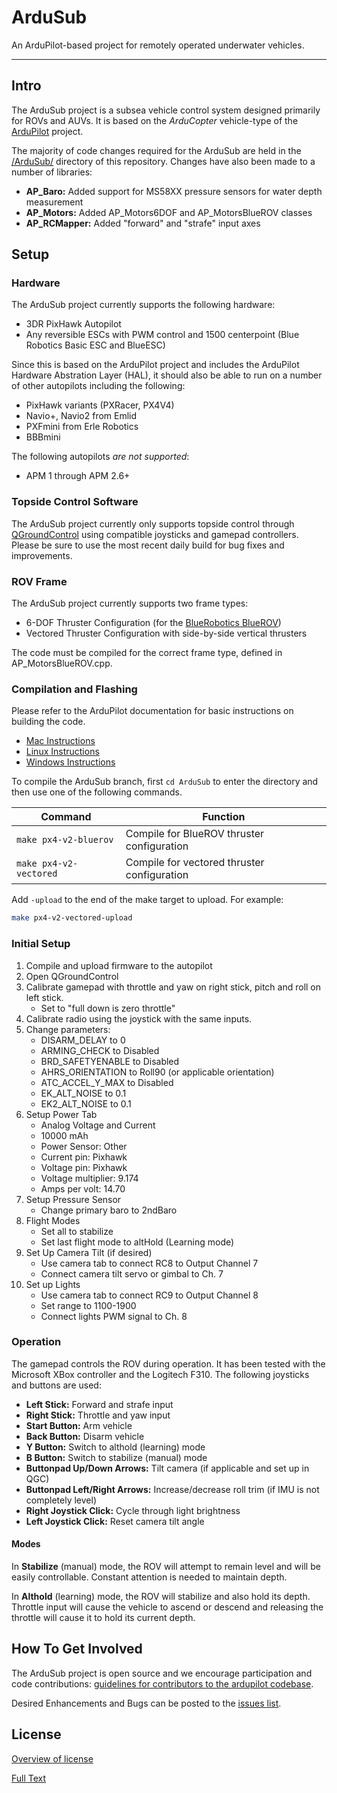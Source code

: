 ArduSub
=======

An ArduPilot-based project for remotely operated underwater vehicles.

*****

## Intro ##

The ArduSub project is a subsea vehicle control system designed primarily for ROVs and AUVs. It is based on the *ArduCopter* vehicle-type of the [ArduPilot](https://github.com/diydrones/ardupilot) project. 

The majority of code changes required for the ArduSub are held in the [/ArduSub/](/ArduSub/) directory of this repository. Changes have also been made to a number of libraries:

- **AP_Baro:** Added support for MS58XX pressure sensors for water depth measurement
- **AP_Motors:** Added AP_Motors6DOF and AP_MotorsBlueROV classes 
- **AP_RCMapper:** Added "forward" and "strafe" input axes

## Setup ##

### Hardware ###

The ArduSub project currently supports the following hardware:

- 3DR PixHawk Autopilot
- Any reversible ESCs with PWM control and 1500 centerpoint (Blue Robotics Basic ESC and BlueESC)

Since this is based on the ArduPilot project and includes the ArduPilot Hardware Abstration Layer (HAL), it should also be able to run on a number of other autopilots including the following:

- PixHawk variants (PXRacer, PX4V4)
- Navio+, Navio2 from Emlid
- PXFmini from Erle Robotics
- BBBmini

The following autopilots *are not supported*:

- APM 1 through APM 2.6+

### Topside Control Software ###

The ArduSub project currently only supports topside control through [QGroundControl](http://www.qgroundcontrol.org/) using compatible joysticks and gamepad controllers. Please be sure to use the most recent daily build for bug fixes and improvements.

### ROV Frame ###

The ArduSub project currently supports two frame types:

- 6-DOF Thruster Configuration (for the [BlueRobotics BlueROV](http://bluerobotics.com/store/rov/bluerov/))
- Vectored Thruster Configuration with side-by-side vertical thrusters

The code must be compiled for the correct frame type, defined in AP_MotorsBlueROV.cpp.

### Compilation and Flashing ###

Please refer to the ArduPilot documentation for basic instructions on building the code.

- [Mac Instructions](http://dev.ardupilot.com/wiki/building-px4-with-make-on-mac/)
- [Linux Instructions](http://dev.ardupilot.com/wiki/building-px4-for-linux-with-make/)
- [Windows Instructions](http://dev.ardupilot.com/wiki/building-px4-with-make/)

To compile the ArduSub branch, first `cd ArduSub` to enter the directory and then use one of the following commands.

| Command | Function |
| --- | --- |
| `make px4-v2-bluerov` | Compile for BlueROV thruster configuration |
| `make px4-v2-vectored` | Compile for vectored thruster configuration |

Add `-upload` to the end of the make target to upload. For example:

``` bash
make px4-v2-vectored-upload
```

### Initial Setup ###

1. Compile and upload firmware to the autopilot
2. Open QGroundControl
3. Calibrate gamepad with throttle and yaw on right stick, pitch and roll on left stick.
	- Set to "full down is zero throttle"
4. Calibrate radio using the joystick with the same inputs.
5. Change parameters:
	- DISARM_DELAY to 0
	- ARMING_CHECK to Disabled
	- BRD_SAFETYENABLE to Disabled
	- AHRS_ORIENTATION to Roll90 (or applicable orientation)
	- ATC_ACCEL_Y_MAX to Disabled
	- EK_ALT_NOISE to 0.1
	- EK2_ALT_NOISE to 0.1
6. Setup Power Tab
	- Analog Voltage and Current
	- 10000 mAh
	- Power Sensor: Other
	- Current pin: Pixhawk
	- Voltage pin: Pixhawk
	- Voltage multiplier: 9.174
	- Amps per volt: 14.70
7. Setup Pressure Sensor
	- Change primary baro to 2ndBaro
8. Flight Modes
	- Set all to stabilize
	- Set last flight mode to altHold (Learning mode)
9. Set Up Camera Tilt (if desired)
	- Use camera tab to connect RC8 to Output Channel 7
	- Connect camera tilt servo or gimbal to Ch. 7
10. Set up Lights
	- Use camera tab to connect RC9 to Output Channel 8
	- Set range to 1100-1900
	- Connect lights PWM signal to Ch. 8

### Operation ###

The gamepad controls the ROV during operation. It has been tested with the Microsoft XBox controller and the Logitech F310. The following joysticks and buttons are used:

- **Left Stick:** Forward and strafe input
- **Right Stick:** Throttle and yaw input
- **Start Button:** Arm vehicle
- **Back Button:** Disarm vehicle
- **Y Button:** Switch to althold (learning) mode
- **B Button:** Switch to stabilize (manual) mode
- **Buttonpad Up/Down Arrows:** Tilt camera (if applicable and set up in QGC)
- **Buttonpad Left/Right Arrows:** Increase/decrease roll trim (if IMU is not completely level)
- **Right Joystick Click:** Cycle through light brightness
- **Left Joystick Click:** Reset camera tilt angle

#### Modes ####

In **Stabilize** (manual) mode, the ROV will attempt to remain level and will be easily controllable. Constant attention is needed to maintain depth.

In **Althold** (learning) mode, the ROV will stabilize and also hold its depth. Throttle input will cause the vehicle to ascend or descend and releasing the throttle will cause it to hold its current depth.

## How To Get Involved ##

The ArduSub project is open source and we encourage participation and code contributions: [guidelines for contributors to the ardupilot codebase](http://dev.ardupilot.com/wiki/guidelines-for-contributors-to-the-apm-codebase).

Desired Enhancements and Bugs can be posted to the [issues list](https://github.com/bluerobotics/ardupilot/issues).

## License ##
[Overview of license](http://dev.ardupilot.com/wiki/license-gplv3)

[Full Text](https://github.com/bluerobotics/ardupilot/blob/master/COPYING.txt)
